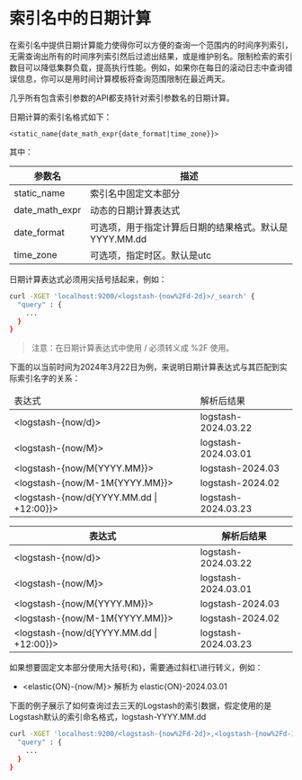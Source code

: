 # 索引名中的日期计算

在索引名中提供日期计算能力使得你可以方便的查询一个范围内的时间序列索引，无需查询出所有的时间序列索引然后过滤出结果，或是维护别名。限制检索的索引数目可以降低集群负载，提高执行性能。例如，如果你在每日的滚动日志中查询错误信息，你可以是用时间计算模板将查询范围限制在最近两天。

几乎所有包含索引参数的API都支持针对索引参数名的日期计算。

日期计算的索引名格式如下：

```
<static_name{date_math_expr{date_format|time_zone}}>
```

其中：

| 参数名 | 描述 |
| --- | --- |
| static\_name | 索引名中固定文本部分 |
| date\_math\_expr | 动态的日期计算表达式 |
| date\_format | 可选项，用于指定计算后日期的结果格式。默认是YYYY.MM.dd |
| time\_zone | 可选项，指定时区。默认是utc |

日期计算表达式必须用尖括号括起来，例如：

```bash
curl -XGET 'localhost:9200/<logstash-{now%2Fd-2d}>/_search' {
  "query" : {
    ...
  }
}
```

> 注意：在日期计算表达式中使用 \/ 必须转义成 %2F 使用。

下面的以当前时间为2024年3月22日为例，来说明日期计算表达式与其匹配到实际索引名字的关系：

<table>
<thead>
<tr><td>表达式</td><td>解析后结果</td></tr>
</thead>
<tr>
<td>&lt;logstash-{now/d}&gt;</td><td>logstash-2024.03.22</td>
</tr>
<tr>
<td>&lt;logstash-{now/M}&gt;</td><td>logstash-2024.03.01</td>
</tr>
<tr>
<td>&lt;logstash-{now/M{YYYY.MM}}&gt;</td><td>logstash-2024.03</td>
</tr>
<tr>
<td>&lt;logstash-{now/M-1M{YYYY.MM}}&gt;</td><td>logstash-2024.02</td>
</tr>
<tr>
<td>&lt;logstash-{now/d{YYYY.MM.dd | +12:00}}&gt;</td><td>logstash-2024.03.23</td>
</tr>
</table>

| 表达式 | 解析后结果 |
| --- | --- |
| &lt;logstash-{now/d}&gt; | logstash-2024.03.22 |
| &lt;logstash-{now/M}&gt; | logstash-2024.03.01 |
| &lt;logstash-{now/M{YYYY.MM}}&gt; | logstash-2024.03 |
| &lt;logstash-{now/M-1M{YYYY.MM}}&gt; | logstash-2024.02 |
| &lt;logstash-{now/d{YYYY.MM.dd \| +12:00}}&gt; | logstash-2024.03.23 |

如果想要固定文本部分使用大括号{和}，需要通过斜杠\进行转义，例如：

* &lt;elastic{ON}-{now\/M}&gt;  解析为 elastic{ON}-2024.03.01

下面的例子展示了如何查询过去三天的Logstash的索引数据，假定使用的是Logstash默认的索引命名格式，logstash-YYYY.MM.dd

```bash
curl -XGET 'localhost:9200/<logstash-{now%2Fd-2d}>,<logstash-{now%2Fd-1d}>,<logstash-{now%2Fd}>/_search' {
  "query" : {
    ...
  }
}
```

